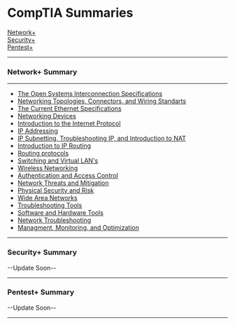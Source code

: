 # CompTIA Summaries
<a href="https://github.com/Deilis/CompTIA/tree/main/Network%2B">Network+</a>
<br>
<a href="#">Security+</a>
<br>
<a href="#">Pentest+</a>
<br>
<hr>

### Network+ Summary
<hr>
<ul>
  <li><a href="https://github.com/Deilis/CompTIA/tree/main/Network%2B/C2.%20The%20Open%20Systems%20Interconnection%20Specifications">The Open Systems Interconnection Specifications</a></li>
  <li><a href="https://github.com/Deilis/CompTIA/tree/main/Network%2B/C3.%20Networking%20Topologies%2C%20Connectors%2C%20and%20Wiring%20Standarts">Networking Topologies, Connectors, and Wiring Standarts</a></li>
  <li><a href="https://github.com/Deilis/CompTIA/tree/main/Network%2B/C4.%20The%20Current%20Ethernet%20Specifications">The Current Ethernet Specifications</a></li>
  <li><a href="https://github.com/Deilis/CompTIA/tree/main/Network%2B/C5.%20Networking%20Devices">Networking Devices</a></li>
  <li><a href="https://github.com/Deilis/CompTIA/tree/main/Network%2B/C6.%20Introduction%20to%20the%20Internet%20Protocol">Introduction to the Internet Protocol</a></li>
  <li><a href="https://github.com/Deilis/CompTIA/tree/main/Network%2B/C7.%20IP%20Addressing">IP Addressing</a></li>
  <li><a href="https://github.com/Deilis/CompTIA/tree/main/Network%2B/C8.%20IP%20Subnetting%2C%20Troubleshooting%20IP%2C%20and%20Introduction%20to%20NAT">IP Subnetting, Troubleshooting IP, and Introduction to NAT</a></li>
  <li><a href="https://github.com/Deilis/CompTIA/tree/main/Network%2B/C9.%20Introduction%20to%20IP%20Routing">Introduction to IP Routing</a></li>
  <li><a href="https://github.com/Deilis/CompTIA/tree/main/Network%2B/C10.%20Routing%20protocols">Routing protocols</a></li>
  <li><a href="https://github.com/Deilis/CompTIA/tree/main/Network%2B/C11.%20Switching%20and%20Virtual%20LAN's">Switching and Virtual LAN's</a></li>
  <li><a href="https://github.com/Deilis/CompTIA/tree/main/Network%2B/C12.%20Wireless%20Networking">Wireless Networking</a></li>
  <li><a href="https://github.com/Deilis/CompTIA/tree/main/Network%2B/C13.%20Authentication%20and%20Access%20Control">Authentication and Access Control</a></li>
  <li><a href="https://github.com/Deilis/CompTIA/tree/main/Network%2B/C14.%20Network%20Threats%20and%20Mitigation">Network Threats and Mitigation</a></li>
  <li><a href="https://github.com/Deilis/CompTIA/tree/main/Network%2B/C15.%20Physical%20Security%20and%20Risk">Physical Security and Risk</a></li>
  <li><a href="https://github.com/Deilis/CompTIA/tree/main/Network%2B/C16.%20Wide%20Area%20Networks">Wide Area Networks</a></li>
  <li><a href="https://github.com/Deilis/CompTIA/tree/main/Network%2B/C17.%20Troubleshooting%20Tools">Troubleshooting Tools</a></li>
  <li><a href="https://github.com/Deilis/CompTIA/tree/main/Network%2B/C18.%20Software%20and%20Hardware%20Tools">Software and Hardware Tools</a></li>
  <li><a href="https://github.com/Deilis/CompTIA/tree/main/Network%2B/C19.%20Network%20Troubleshooting">Network Troubleshooting</a></li>
  <li><a href="https://github.com/Deilis/CompTIA/tree/main/Network%2B/C20.%20Managment%2C%20Monitoring%2C%20and%20Optimization">Managment, Monitoring, and Optimization</a></li>
</ul>
<hr>

### Security+ Summary
--Update Soon--
<hr>

### Pentest+ Summary
--Update Soon--
<hr>